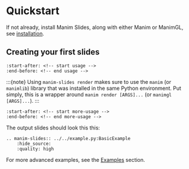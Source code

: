# Quickstart

If not already, install Manim Slides, along with either Manim or ManimGL,
see [installation](/installation.html).

## Creating your first slides

```{include} ../../README.md
:start-after: <!-- start usage -->
:end-before: <!-- end usage -->
```

:::{note}
Using `manim-slides render` makes sure to use the `manim`
(or `manimlib`) library that was installed in the same Python environment.
Put simply, this is a wrapper around
`manim render [ARGS]...` (or `manimgl [ARGS]...`).
:::


```{include} ../../README.md
:start-after: <!-- start more-usage -->
:end-before: <!-- end more-usage -->
```

The output slides should look this this:

```{eval-rst}
.. manim-slides:: ../../example.py:BasicExample
    :hide_source:
    :quality: high
```

For more advanced examples,
see the [Examples](/reference/examples.html) section.
